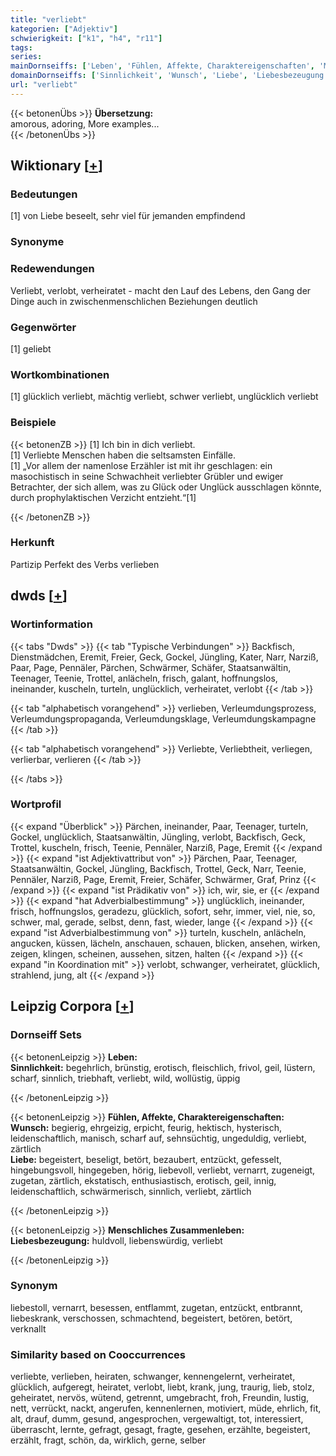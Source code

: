 ```yaml
---
title: "verliebt"
kategorien: ["Adjektiv"]
schwierigkeit: ["k1", "h4", "r11"]
tags:
series:
mainDornseiffs: ['Leben', 'Fühlen, Affekte, Charaktereigenschaften', 'Menschliches Zusammenleben']
domainDornseiffs: ['Sinnlichkeit', 'Wunsch', 'Liebe', 'Liebesbezeugung']
url: "verliebt"
---
```


{{< betonenÜbs >}}
**Übersetzung:**  
amorous, adoring, More examples...  
{{< /betonenÜbs >}}

## Wiktionary [[+](https://de.wiktionary.org/wiki/verliebt)]

### Bedeutungen
[1] von Liebe beseelt, sehr viel für jemanden empfindend  

### Synonyme

### Redewendungen
Verliebt, verlobt, verheiratet - macht den Lauf des Lebens, den Gang der Dinge auch in zwischenmenschlichen Beziehungen deutlich  

### Gegenwörter
[1] geliebt  

### Wortkombinationen
[1] glücklich verliebt, mächtig verliebt, schwer verliebt, unglücklich verliebt  

### Beispiele
{{< betonenZB >}}
[1] Ich bin in dich verliebt.  
[1] Verliebte Menschen haben die seltsamsten Einfälle.  
[1] „Vor allem der namenlose Erzähler ist mit ihr geschlagen: ein masochistisch in seine Schwachheit verliebter Grübler und ewiger Betrachter, der sich allem, was zu Glück oder Unglück ausschlagen könnte, durch prophylaktischen Verzicht entzieht.“[1]  

{{< /betonenZB >}}
### Herkunft
Partizip Perfekt des Verbs verlieben  



## dwds [[+](https://www.dwds.de/wb/verliebt)]

### Wortinformation
{{< tabs "Dwds" >}}
{{< tab "Typische Verbindungen" >}}
Backfisch, Dienstmädchen, Eremit, Freier, Geck, Gockel, Jüngling, Kater, Narr, Narziß, Paar, Page, Pennäler, Pärchen, Schwärmer, Schäfer, Staatsanwältin, Teenager, Teenie, Trottel, anlächeln, frisch, galant, hoffnungslos, ineinander, kuscheln, turteln, unglücklich, verheiratet, verlobt
{{< /tab >}}

{{< tab "alphabetisch vorangehend" >}}
verlieben, Verleumdungsprozess, Verleumdungspropaganda, Verleumdungsklage, Verleumdungskampagne
{{< /tab >}}

{{< tab "alphabetisch vorangehend" >}}
Verliebte, Verliebtheit, verliegen, verlierbar, verlieren
{{< /tab >}}

{{< /tabs >}}

### Wortprofil
{{< expand "Überblick" >}} Pärchen, ineinander, Paar, Teenager, turteln, Gockel, unglücklich, Staatsanwältin, Jüngling, verlobt, Backfisch, Geck, Trottel, kuscheln, frisch, Teenie, Pennäler, Narziß, Page, Eremit {{< /expand >}}
{{< expand "ist Adjektivattribut von" >}} Pärchen, Paar, Teenager, Staatsanwältin, Gockel, Jüngling, Backfisch, Trottel, Geck, Narr, Teenie, Pennäler, Narziß, Page, Eremit, Freier, Schäfer, Schwärmer, Graf, Prinz {{< /expand >}}
{{< expand "ist Prädikativ von" >}} ich, wir, sie, er {{< /expand >}}
{{< expand "hat Adverbialbestimmung" >}} unglücklich, ineinander, frisch, hoffnungslos, geradezu, glücklich, sofort, sehr, immer, viel, nie, so, schwer, mal, gerade, selbst, denn, fast, wieder, lange {{< /expand >}}
{{< expand "ist Adverbialbestimmung von" >}} turteln, kuscheln, anlächeln, angucken, küssen, lächeln, anschauen, schauen, blicken, ansehen, wirken, zeigen, klingen, scheinen, aussehen, sitzen, halten {{< /expand >}}
{{< expand "in Koordination mit" >}} verlobt, schwanger, verheiratet, glücklich, strahlend, jung, alt {{< /expand >}}

## Leipzig Corpora [[+](https://corpora.uni-leipzig.de/en/res?word=verliebt&corpusId=deu_newscrawl-public_2018)]

### Dornseiff Sets
{{< betonenLeipzig >}}
**Leben:**  
**Sinnlichkeit:** begehrlich, brünstig, erotisch, fleischlich, frivol, geil, lüstern, scharf, sinnlich, triebhaft, verliebt, wild, wollüstig, üppig  

{{< /betonenLeipzig >}}


{{< betonenLeipzig >}}
**Fühlen, Affekte, Charaktereigenschaften:**  
**Wunsch:** begierig, ehrgeizig, erpicht, feurig, hektisch, hysterisch, leidenschaftlich, manisch, scharf auf, sehnsüchtig, ungeduldig, verliebt, zärtlich  
**Liebe:** begeistert, beseligt, betört, bezaubert, entzückt, gefesselt, hingebungsvoll, hingegeben, hörig, liebevoll, verliebt, vernarrt, zugeneigt, zugetan, zärtlich, ekstatisch, enthusiastisch, erotisch, geil, innig, leidenschaftlich, schwärmerisch, sinnlich, verliebt, zärtlich  

{{< /betonenLeipzig >}}


{{< betonenLeipzig >}}
**Menschliches Zusammenleben:**  
**Liebesbezeugung:** huldvoll, liebenswürdig, verliebt  

{{< /betonenLeipzig >}}

### Synonym
liebestoll, vernarrt, besessen, entflammt, zugetan, entzückt, entbrannt, liebeskrank, verschossen, schmachtend, begeistert, betören, betört, verknallt


### Similarity based on Cooccurrences
verliebte, verlieben, heiraten, schwanger, kennengelernt, verheiratet, glücklich, aufgeregt, heiratet, verlobt, liebt, krank, jung, traurig, lieb, stolz, geheiratet, nervös, wütend, getrennt, umgebracht, froh, Freundin, lustig, nett, verrückt, nackt, angerufen, kennenlernen, motiviert, müde, ehrlich, fit, alt, drauf, dumm, gesund, angesprochen, vergewaltigt, tot, interessiert, überrascht, lernte, gefragt, gesagt, fragte, gesehen, erzählte, begeistert, erzählt, fragt, schön, da, wirklich, gerne, selber

